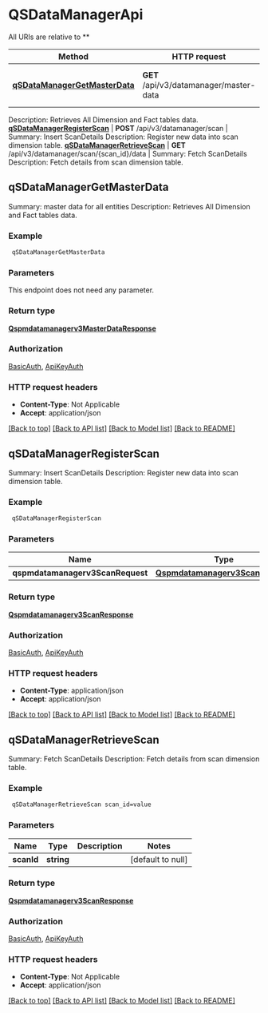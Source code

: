 # QSDataManagerApi

All URIs are relative to **

Method | HTTP request | Description
------------- | ------------- | -------------
[**qSDataManagerGetMasterData**](QSDataManagerApi.md#qSDataManagerGetMasterData) | **GET** /api/v3/datamanager/master-data | Summary: master data for all entities
Description: Retrieves All Dimension and Fact tables data.
[**qSDataManagerRegisterScan**](QSDataManagerApi.md#qSDataManagerRegisterScan) | **POST** /api/v3/datamanager/scan | Summary: Insert ScanDetails
Description: Register new data into scan dimension table.
[**qSDataManagerRetrieveScan**](QSDataManagerApi.md#qSDataManagerRetrieveScan) | **GET** /api/v3/datamanager/scan/{scan_id}/data | Summary: Fetch ScanDetails
Description: Fetch details from scan dimension table.



## qSDataManagerGetMasterData

Summary: master data for all entities
Description: Retrieves All Dimension and Fact tables data.

### Example

```bash
 qSDataManagerGetMasterData
```

### Parameters

This endpoint does not need any parameter.

### Return type

[**Qspmdatamanagerv3MasterDataResponse**](Qspmdatamanagerv3MasterDataResponse.md)

### Authorization

[BasicAuth](../README.md#BasicAuth), [ApiKeyAuth](../README.md#ApiKeyAuth)

### HTTP request headers

- **Content-Type**: Not Applicable
- **Accept**: application/json

[[Back to top]](#) [[Back to API list]](../README.md#documentation-for-api-endpoints) [[Back to Model list]](../README.md#documentation-for-models) [[Back to README]](../README.md)


## qSDataManagerRegisterScan

Summary: Insert ScanDetails
Description: Register new data into scan dimension table.

### Example

```bash
 qSDataManagerRegisterScan
```

### Parameters


Name | Type | Description  | Notes
------------- | ------------- | ------------- | -------------
 **qspmdatamanagerv3ScanRequest** | [**Qspmdatamanagerv3ScanRequest**](Qspmdatamanagerv3ScanRequest.md) |  |

### Return type

[**Qspmdatamanagerv3ScanResponse**](Qspmdatamanagerv3ScanResponse.md)

### Authorization

[BasicAuth](../README.md#BasicAuth), [ApiKeyAuth](../README.md#ApiKeyAuth)

### HTTP request headers

- **Content-Type**: application/json
- **Accept**: application/json

[[Back to top]](#) [[Back to API list]](../README.md#documentation-for-api-endpoints) [[Back to Model list]](../README.md#documentation-for-models) [[Back to README]](../README.md)


## qSDataManagerRetrieveScan

Summary: Fetch ScanDetails
Description: Fetch details from scan dimension table.

### Example

```bash
 qSDataManagerRetrieveScan scan_id=value
```

### Parameters


Name | Type | Description  | Notes
------------- | ------------- | ------------- | -------------
 **scanId** | **string** |  | [default to null]

### Return type

[**Qspmdatamanagerv3ScanResponse**](Qspmdatamanagerv3ScanResponse.md)

### Authorization

[BasicAuth](../README.md#BasicAuth), [ApiKeyAuth](../README.md#ApiKeyAuth)

### HTTP request headers

- **Content-Type**: Not Applicable
- **Accept**: application/json

[[Back to top]](#) [[Back to API list]](../README.md#documentation-for-api-endpoints) [[Back to Model list]](../README.md#documentation-for-models) [[Back to README]](../README.md)

